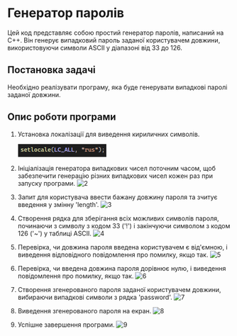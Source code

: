 # Генератор паролів

Цей код представляє собою простий генератор паролів, написаний на C++. Він генерує випадковий пароль заданої користувачем довжини, використовуючи символи ASCII у діапазоні від 33 до 126.

## Постановка задачі

Необхідно реалізувати програму, яка буде генерувати випадкові паролі заданої довжини.

## Опис роботи програми

1. Установка локалізації для виведення кириличних символів.

   ![1](https://github.com/TeslenkoPavlo/Implementation-of-a-simple-password-generation-algorithm-in-C/blob/main/PNG/1.png)

3. Ініціалізація генератора випадкових чисел поточним часом, щоб забезпечити генерацію різних випадкових чисел кожен раз при запуску програми.
![2](2.png)
4. Запит для користувача ввести бажану довжину пароля та зчитує введення у змінну 'length'.
![3](3.png)
5. Створення рядка для зберігання всіх можливих символів пароля, починаючи з символу з кодом 33 ('!') і закінчуючи символом з кодом 126 ('~') у таблиці ASCII.
![4](4.png)
6. Перевірка, чи довжина пароля введена користувачем є від'ємною, і виведення відповідного повідомлення про помилку, якщо так.
![5](5.png)
7. Перевірка, чи введена довжина пароля дорівнює нулю, і виведення повідомлення про помилку, якщо так.
![6](6.png)
8. Створення згенерованого пароля заданої користувачем довжини, вибираючи випадкові символи з рядка 'password'.
![7](7.png)
9. Виведення згенерованого пароля на екран.
![8](8.png)
10. Успішне завершення програми.
![9](9.png)
